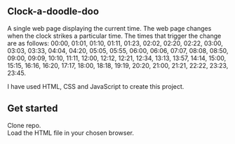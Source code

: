 ## Clock-a-doodle-doo
A single web page displaying the current time. The web page changes when the clock strikes a particular time.
The times that trigger the change are as follows:
00:00, 01:01, 01:10, 01:11, 01:23, 02:02, 02:20, 02:22, 03:00, 03:03, 03:33, 04:04, 04:20, 05:05, 05:55, 06:00, 06:06, 07:07, 08:08, 08:50, 09:00, 09:09, 10:10, 11:11, 12:00, 12:12, 12:21, 12:34, 13:13, 13:57, 14:14, 15:00, 15:15, 16:16, 16:20, 17:17, 18:00, 18:18, 19:19, 20:20, 21:00, 21:21, 22:22, 23:23, 23:45.

I have used HTML, CSS and JavaScript to create this project.

## Get started
Clone repo.  
Load the HTML file in your chosen browser.